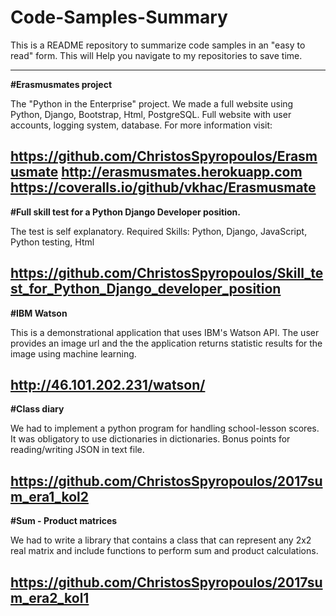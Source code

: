 # Code-Samples-Summary
This is a README repository to summarize code samples in an "easy to read" form. This will Help you navigate to my repositories to save time.

-------------

**#Erasmusmates project**

The "Python in the Enterprise" project.
We made a full website using Python, Django, Bootstrap, Html, PostgreSQL.
Full website with user accounts, logging system, database.
For more information visit:

https://github.com/ChristosSpyropoulos/Erasmusmate
http://erasmusmates.herokuapp.com
https://coveralls.io/github/vkhac/Erasmusmate
---------------

**#Full skill test for a Python Django Developer position.**

The test is self explanatory.
Required Skills:
Python, Django, JavaScript, Python testing, Html

https://github.com/ChristosSpyropoulos/Skill_test_for_Python_Django_developer_position
---------------

**#IBM Watson**

This is a demonstrational application that uses IBM's Watson API. The user provides an image url and the the application returns statistic results for the image using machine learning.

http://46.101.202.231/watson/
---------------

**#Class diary**

We had to implement a python program for handling school-lesson scores.
It was obligatory to use dictionaries in dictionaries.
Bonus points for reading/writing JSON in text file.

https://github.com/ChristosSpyropoulos/2017sum_era1_kol2
---------------

**#Sum - Product matrices**
 
We had to write a library that contains a class that can represent any 2x2 real matrix and include functions to perform sum and product calculations.
 
https://github.com/ChristosSpyropoulos/2017sum_era2_kol1
---------------


